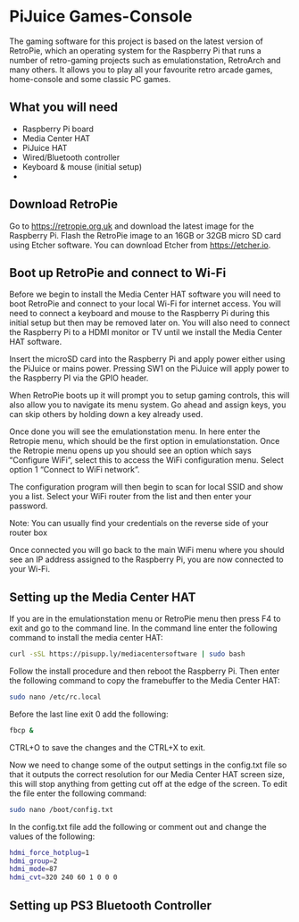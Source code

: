 # PiJuice Games-Console

The gaming software for this project is based on the latest version of RetroPie, which an operating system for the Raspberry Pi that runs a number of retro-gaming projects such as emulationstation, RetroArch and many others. It allows you to play all your favourite retro arcade games, home-console and some classic PC games.

## What you will need

- Raspberry Pi board
- Media Center HAT
- PiJuice HAT
- Wired/Bluetooth controller
- Keyboard & mouse (initial setup)
-

## Download RetroPie

Go to https://retropie.org.uk and download the latest image for the Raspberry Pi. Flash the RetroPie image to an 16GB or 32GB micro SD card using Etcher software. You can download Etcher from https://etcher.io.

## Boot up RetroPie and connect to Wi-Fi

Before we begin to install the Media Center HAT software you will need to boot RetroPie and connect to your local Wi-Fi for internet access. You will need to connect a keyboard and mouse to the Raspberry Pi during this initial setup but then may be removed later on. You will also need to connect the Raspberry Pi to a HDMI monitor or TV until we install the Media Center HAT software.

Insert the microSD card into the Raspberry Pi and apply power either using the PiJuice or mains power. Pressing SW1 on the PiJuice will apply power to the Raspberry PI via the GPIO header.

When RetroPie boots up it will prompt you to setup gaming controls, this will also allow you to navigate its menu system. Go ahead and assign keys, you can skip others by holding down a key already used.

Once done you will see the emulationstation menu. In here enter the Retropie menu, which should be the first option in emulationstation. Once the Retropie menu opens up you should see an option which says “Configure WiFi”, select this to access the WiFi configuration menu. Select option 1 “Connect to WiFi network”.

The configuration program will then begin to scan for local SSID and show you a list. Select your WiFi router from the list and then enter your password.

Note: You can usually find your credentials on the reverse side of your router box

Once connected you will go back to the main WiFi menu where you should see an IP address assigned to the Raspberry Pi, you are now connected to your Wi-Fi.

## Setting up the Media Center HAT

If you are in the emulationstation menu or RetroPie menu then press F4 to exit and go to the command line. In the command line enter the following command to install the media center HAT:
```bash
curl -sSL https://pisupp.ly/mediacentersoftware | sudo bash
```
Follow the install procedure and then reboot the Raspberry Pi. Then enter the following command to copy the framebuffer to the Media Center HAT:
```bash
sudo nano /etc/rc.local
```
Before the last line exit 0 add the following:
```bash
fbcp &
```
CTRL+O to save the changes and the CTRL+X to exit.

Now we need to change some of the output settings in the config.txt file so that it outputs the correct resolution for our Media Center HAT screen size, this will stop anything from getting cut off at the edge of the screen. To edit the file enter the following command:
```bash
sudo nano /boot/config.txt
```
In the config.txt file add the following or comment out and change the values of the following:
```bash
hdmi_force_hotplug=1
hdmi_group=2
hdmi_mode=87
hdmi_cvt=320 240 60 1 0 0 0
```
## Setting up PS3 Bluetooth Controller
